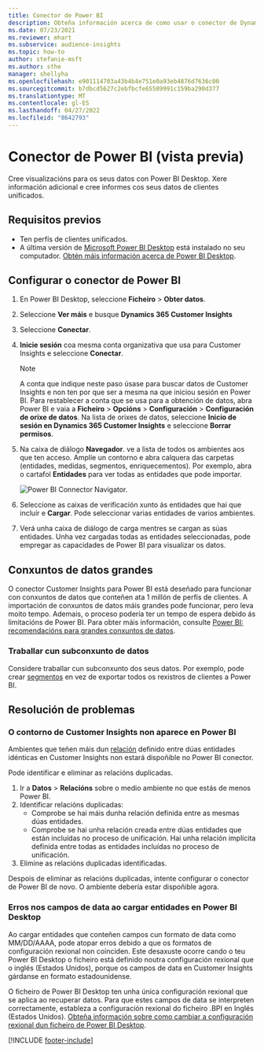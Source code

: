 ```yaml
---
title: Conector de Power BI
description: Obteña información acerca de como usar o conector de Dynamics 365 Customer Insights en Power BI.
ms.date: 07/23/2021
ms.reviewer: mhart
ms.subservice: audience-insights
ms.topic: how-to
author: stefanie-msft
ms.author: sthe
manager: shellyha
ms.openlocfilehash: e901114703a43b4b4e751e0a93eb4876d7636c00
ms.sourcegitcommit: b7dbcd5627c2ebfbcfe65589991c159ba290d377
ms.translationtype: MT
ms.contentlocale: gl-ES
ms.lasthandoff: 04/27/2022
ms.locfileid: "8642793"
---
```

# <a name="connector-for-power-bi-preview"></a>Conector de Power BI (vista previa)

Cree visualizacións para os seus datos con Power BI Desktop. Xere información adicional e cree informes cos seus datos de clientes unificados.

## <a name="prerequisites"></a>Requisitos previos

- Ten perfís de clientes unificados.
- A última versión de [Microsoft Power BI Desktop](https://powerbi.microsoft.com/desktop/) está instalado no seu computador. [Obtén máis información acerca de Power BI Desktop](/power-bi/desktop-what-is-desktop).

## <a name="configure-the-connector-for-power-bi"></a>Configurar o conector de Power BI

1. En Power BI Desktop, seleccione **Ficheiro** > **Obter datos**.

1. Seleccione **Ver máis** e busque **Dynamics 365 Customer Insights**

1. Seleccione **Conectar**.

1. **Inicie sesión** coa mesma conta organizativa que usa para Customer Insights e seleccione **Conectar**.
   > [!NOTE]
   > A conta que indique neste paso úsase para buscar datos de Customer Insights e non ten por que ser a mesma na que iniciou sesión en Power BI. Para restablecer a conta que se usa para a obtención de datos, abra Power BI e vaia a **Ficheiro** > **Opcións** > **Configuración** > **Configuración de orixe de datos**. Na lista de orixes de datos, seleccione **Inicio de sesión en Dynamics 365 Customer Insights** e seleccione **Borrar permisos**.  

1. Na caixa de diálogo **Navegador**. ve a lista de todos os ambientes aos que ten acceso. Amplíe un contorno e abra calquera das carpetas (entidades, medidas, segmentos, enriquecementos). Por exemplo, abra o cartafol **Entidades** para ver todas as entidades que pode importar.

   ![Power BI Connector Navigator.](media/power-bi-navigator.png "Power BI Connector Navigator")

1. Seleccione as caixas de verificación xunto ás entidades que hai que incluír e **Cargar**. Pode seleccionar varias entidades de varios ambientes.

1. Verá unha caixa de diálogo de carga mentres se cargan as súas entidades. Unha vez cargadas todas as entidades seleccionadas, pode empregar as capacidades de Power BI para visualizar os datos.

## <a name="large-data-sets"></a>Conxuntos de datos grandes

O conector Customer Insights para Power BI está deseñado para funcionar con conxuntos de datos que conteñen ata 1 millón de perfís de clientes. A importación de conxuntos de datos máis grandes pode funcionar, pero leva moito tempo. Ademais, o proceso podería ter un tempo de espera debido ás limitacións de Power BI. Para obter máis información, consulte [Power BI: recomendacións para grandes conxuntos de datos](/power-bi/admin/service-premium-what-is#large-datasets). 

### <a name="work-with-a-subset-of-data"></a>Traballar cun subconxunto de datos

Considere traballar cun subconxunto dos seus datos. Por exemplo, pode crear [segmentos](segments.md) en vez de exportar todos os rexistros de clientes a Power BI.

## <a name="troubleshooting"></a>Resolución de problemas

### <a name="customer-insights-environment-doesnt-show-in-power-bi"></a>O contorno de Customer Insights non aparece en Power BI

Ambientes que teñen máis dun [relación](relationships.md) definido entre dúas entidades idénticas en Customer Insights non estará dispoñible no Power BI conector.

Pode identificar e eliminar as relacións duplicadas.

1. Ir a **Datos** > **Relacións** sobre o medio ambiente no que estás de menos Power BI.
2. Identificar relacións duplicadas:
   - Comprobe se hai máis dunha relación definida entre as mesmas dúas entidades.
   - Comprobe se hai unha relación creada entre dúas entidades que están incluídas no proceso de unificación. Hai unha relación implícita definida entre todas as entidades incluídas no proceso de unificación.
3. Elimine as relacións duplicadas identificadas.

Despois de eliminar as relacións duplicadas, intente configurar o conector de Power BI de novo. O ambiente debería estar dispoñible agora.

### <a name="errors-on-date-fields-when-loading-entities-in-power-bi-desktop"></a>Erros nos campos de data ao cargar entidades en Power BI Desktop

Ao cargar entidades que conteñen campos cun formato de data como MM/DD/AAAA, pode atopar erros debido a que os formatos de configuración rexional non coinciden. Este desaxuste ocorre cando o teu Power BI Desktop o ficheiro está definido noutra configuración rexional que o inglés (Estados Unidos), porque os campos de data en Customer Insights gárdanse en formato estadounidense.

O ficheiro de Power BI Desktop ten unha única configuración rexional que se aplica ao recuperar datos. Para que estes campos de data se interpreten correctamente, estableza a configuración rexional do ficheiro .BPI en Inglés (Estados Unidos). [Obteña información sobre como cambiar a configuración rexional dun ficheiro de Power BI Desktop](/power-bi/fundamentals/supported-languages-countries-regions#choose-the-language-or-locale-of-power-bi-desktop).

[!INCLUDE [footer-include](includes/footer-banner.md)]
